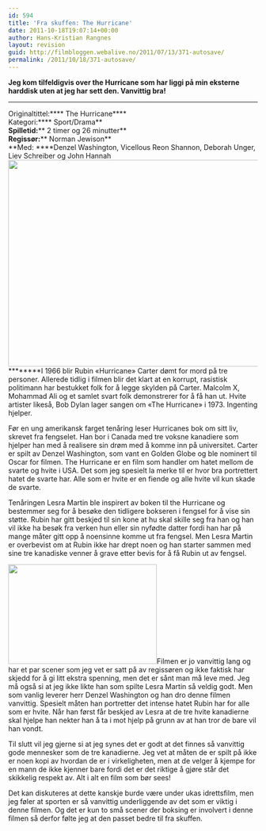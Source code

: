 ```yaml
---
id: 594
title: 'Fra skuffen: The Hurricane'
date: 2011-10-18T19:07:14+00:00
author: Hans-Kristian Rangnes
layout: revision
guid: http://filmbloggen.webalive.no/2011/07/13/371-autosave/
permalink: /2011/10/18/371-autosave/
---
```

**Jeg kom tilfeldigvis over the Hurricane som har liggi på min eksterne harddisk uten at jeg har sett den. Vanvittig bra!**<!--more-->

  
****  
Originaltittel:**** The Hurricane****  
Kategori:**** Sport/Drama**  
**Spilletid:**** 2 timer og 26 minutter**  
**Regissør:**** Norman Jewison**  
**Med: ****Denzel Washington, Vicellous Reon Shannon, Deborah Unger, Liev Schreiber og John Hannah  
[<img class="alignnone size-large wp-image-373" src="http://filmbloggen.net/wp-content/uploads//2011/05/the-hurricane-1024x690.jpg" alt="" width="620" height="417" />](http://filmbloggen.net/wp-content/uploads//2011/05/the-hurricane.jpg)  
********I 1966 blir Rubin &laquo;Hurricane&raquo; Carter dømt for mord på tre personer. Allerede tidlig i filmen blir det klart at en korrupt, rasistisk politimann har bestukket folk for å legge skylden på Carter. Malcolm X, Mohammad Ali og et samlet svart folk demonstrerer for å få han ut. Hvite artister likeså, Bob Dylan lager sangen om «The Hurricane» i 1973. Ingenting hjelper.

Før en ung amerikansk farget tenåring leser Hurricanes bok om sitt liv, skrevet fra fengselet. Han bor i Canada med tre voksne kanadiere som hjelper han med å realisere sin drøm med å komme inn på universitet. Carter er spilt av Denzel Washington, som vant en Golden Globe og ble nominert til Oscar for filmen. The Hurricane er en film som handler om hatet mellom de svarte og hvite i USA. Det som jeg spesielt la merke til er hvor bra portrettert hatet de svarte har. Alle som er hvite er en fiende og alle hvite vil kun skade de svarte.

Tenåringen Lesra Martin ble inspirert av boken til the Hurricane og bestemmer seg for å besøke den tidligere bokseren i fengsel for å vise sin støtte. Rubin har gitt beskjed til sin kone at hu skal skille seg fra han og han vil ikke ha besøk fra verken hun eller sin nyfødte datter fordi han har på mange måter gitt opp å noensinne komme ut fra fengsel. Men Lesra Martin er overbevist om at Rubin ikke har drept noen og han starter sammen med sine tre kanadiske venner å grave etter bevis for å få Rubin ut av fengsel.

[<img class="size-medium wp-image-372 alignright" src="http://filmbloggen.net/wp-content/uploads//2011/05/the-hurricane2.jpg?w=300" alt="" width="300" height="201" />](http://filmbloggen.net/wp-content/uploads//2011/05/the-hurricane2.jpg)Filmen er jo vanvittig lang og har et par scener som jeg vet er satt på av regissøren og ikke faktisk har skjedd for å gi litt ekstra spenning, men det er sånt man må leve med. Jeg må også si at jeg ikke likte han som spilte Lesra Martin så veldig godt. Men som vanlig leverer herr Denzel Washington og han dro denne filmen vanvittig. Spesielt måten han portretter det intense hatet Rubin har for alle som er hvite. Når han først får beskjed av Lesra at de tre hvite kanadierne skal hjelpe han nekter han å ta i mot hjelp på grunn av at han tror de bare vil han vondt.

Til slutt vil jeg gjerne si at jeg synes det er godt at det finnes så vanvittig gode mennesker som de tre kanadierne. Jeg vet at måten de er spilt på ikke er noen kopi av hvordan de er i virkeligheten, men at de velger å kjempe for en mann de ikke kjenner bare fordi det er det riktige å gjøre står det skikkelig respekt av. Alt i alt en film som bør sees!

Det kan diskuteres at dette kanskje burde være under ukas idrettsfilm, men jeg føler at sporten er så vanvittig underliggende av det som er viktig i denne filmen. Og det er kun to små scener der boksing er involvert i denne filmen så derfor følte jeg at den passet bedre til fra skuffen.
